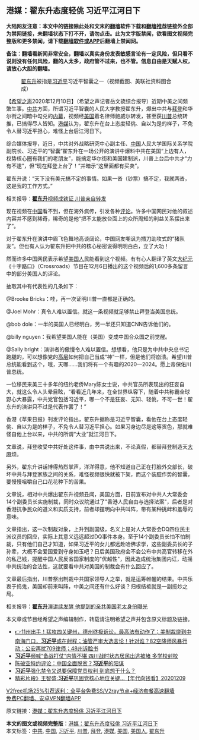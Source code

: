  <h2>港媒：翟东升态度轻佻 习近平江河日下</h2> <p class="notice"><b>大陆网友注意：本文中的链接除此处和文末的<a href="https://github.com/bannedbook/fanqiang" >翻墙</a>软件下载和<a href="https://github.com/killgcd/justmysocks/blob/master/README.md">翻墙推荐</a>链接外全部为禁网链接，未翻墙状态下打不开，请勿点击。此为文字版禁闻，欲看图文视频完整版和更多禁闻，请下载<a href="https://github.com/bannedbook/fanqiang">翻墙软件或APP</a>后翻墙上禁闻网。</p><p>备注：翻墙看新闻非常安全，翻墙以真实身份发表敏感言论有一定风险，但只看不说则没有任何风险，翻的人太多，政府管不过来，也不管。信息自由是天赋人权，请放心大胆的翻墙。</b></p>  <div class="entry"> <figure><figcaption><a href="https://www.bannedbook.org/bnews/tag/%e7%bf%9f%e4%b8%9c%e5%8d%87/" class="st_tag internal_tag" rel="tag" title="标签 翟东升 下的日志">翟东升</a>被指是<a href="https://www.bannedbook.org/bnews/tag/%e4%b9%a0%e8%bf%91%e5%b9%b3/" class="st_tag internal_tag" rel="tag" title="标签 习近平 下的日志">习近平</a>习近平智囊之一（视频截图、美联社资料图合成）</figcaption></figure> <p>【<span class='wp_keywordlink_affiliate'><a href="https://www.soundofhope.org" title="希望之声" target="_blank">希望之声</a></span>2020年12月10日】（希望之声记者岳文骁综合报导）近期中美之间频繁生事。<a href="https://www.bannedbook.org/bnews/tag/%e4%b8%ad%e5%85%b1/" class="st_tag internal_tag" rel="tag" title="标签 中共 下的日志">中共</a>方面，所谓习近平智囊的人民大学教授翟东升，爆出中共与<a href="https://www.bannedbook.org/bnews/tag/%e6%8b%9c%e7%99%bb/" class="st_tag internal_tag" rel="tag" title="标签 拜登 下的日志">拜登</a>和华尔街之间暗中勾兑的<span class='wp_keywordlink_affiliate'><a href="https://www.bannedbook.org/bnews/ccpdope/" title="中共高层内幕" target="_blank">内幕</a></span>，视频经<a href="https://www.bannedbook.org/bnews/tag/%e7%be%8e%e5%9b%bd/" class="st_tag internal_tag" rel="tag" title="标签 美国 下的日志">美国</a>着名律师鲍威尔转发，甚至获<a href="https://www.bannedbook.org/bnews/tag/%e5%b7%9d%e6%99%ae/" class="st_tag internal_tag" rel="tag" title="标签 川普 下的日志">川普</a>总统转推，已搞得尽人皆知。<a href="https://www.bannedbook.org/bnews/tag/%e6%b8%af%e5%aa%92/" class="st_tag internal_tag" rel="tag" title="标签 港媒 下的日志">港媒</a>认为，翟东升在台上态度轻佻、自以为是的样子，不免令人替习近平担心，难怪上台后江河日下。</p> <p>综合媒体报导，近日，中共对外战略研究中心副主任、<span class='wp_keywordlink_affiliate'><a href="https://www.bannedbook.org/" title="中国" target="_blank">中国</a></span>人民大学国际关系学院副院长、习近平的“智囊”翟东升在一场公开的演讲中爆料中共在美国“上边有人，权势核心圈有我们的老朋友”，能搞定华尔街和美国建制派，川普上台后中共才“力有不逮”，但“现在拜登上台了！”并暗示“这里面都有买卖”。</p> <p>翟东升说：“天下没有美元搞不定的事情。如果一沓（钞票）搞不定，我就两沓，这是我的工作方式。”</p> <p>相关报导：<a data-ctorig="https://www.soundofhope.org/post/451423" data-cturl="https://www.google.com/url?client=internal-element-cse&amp;cx=007749283119516952101:0iwnfnkwnek&amp;q=https://www.soundofhope.org/post/451423&amp;sa=U&amp;ved=2ahUKEwjj4_DQjcPtAhVSyzgGHU6DA_YQFjAAegQIAxAC&amp;usg=AOvVaw1cgH9ssZIyGdsz82klgrzH" href="https://www.google.com/url?client=internal-element-cse&amp;cx=007749283119516952101:0iwnfnkwnek&amp;q=https://www.soundofhope.org/post/451423&amp;sa=U&amp;ved=2ahUKEwjj4_DQjcPtAhVSyzgGHU6DA_YQFjAAegQIAxAC&amp;usg=AOvVaw1cgH9ssZIyGdsz82klgrzH" target="_blank"><b>翟东升</b>视频成铁证 川普亲自转发</a></p> <p>现在视频在<a href="https://www.bannedbook.org/bnews/tag/%E4%B8%AD%E5%9B%BD/" class="st_tag internal_tag" rel="tag" title="标签 中国 下的日志">中国</a>看不到，但在海外疯传，引发各种<span class='wp_keywordlink_affiliate'><a href="https://www.bannedbook.org/bnews/comments/" title="新闻评论" target="_blank">评论</a></span>。许多中国网民对他的叙述内容并不感到稀奇，稀奇的是他“把不太能放台面上的众所周知的利益关系摆出来了”。</p>  <p>对于翟东升在演讲中眉飞色舞地高谈阔论，中国网友嘲讽为插刀助攻式的“猪队友”。但也有人认为翟东升把中共的核心秘密说得明明白白，立了大功！</p> <p>然而许多中国网民表示希望<a href="https://www.bannedbook.org/bnews/tag/%E7%BE%8E%E5%9B%BD%E4%BA%BA/" class="st_tag internal_tag" rel="tag" title="标签 美国人 下的日志">美国人</a>民能看到这个视频。有有心人翻译了英文<span class='wp_keywordlink_affiliate'><a href="http://www.epochtimes.com/" title="大纪元" target="_blank">大纪元</a></span>《十字路口》（Crossroads）节目在12月6日播出的这个视频后的1,600多条留言中的部分美国人的评论。</p> <p>抽取其中有代表性的几条如下：</p> <p>@Brooke Bricks：哇，再一次证明川普一直都是正确的。</p> <p>@Joel Mohr：真令人难以置信。就这一条视频就足够禁止拜登当美国总统。</p>  <p>@bob dole：一半的美国人已经明白，另一半还只知道CNN告诉他们的。</p> <p>@billy nguyen：我希望美国人能在（美国）变成中国合众国之前觉醒。</p> <p>@Sally bright：演讲者的傲慢令人难以置信。想想看，他只是为中共中央总书记跑腿的，可以想像党的<span class='wp_keywordlink_affiliate'><a href="https://www.bannedbook.org/bnews/ccpdope/" title="中共高层内幕" target="_blank">高层</a></span>如何把自己当成“神”一样，但是他们将崩溃。希望川普总统能看到这个，哦，天哪……我们将有一个有趣的2020—2024。愿上帝保佑川普总统。</p> <p>一位移民来美三十多年的纽约老侨Mary陈女士说，中共官员所表现出的狂妄自大，就这么令人头晕目眩，“看看近几年来，在全世界纵容下，随着中共称霸全球野心大暴露，中共党官包括习近平，哪一个不是狂妄、无知、轻佻，不可一世！翟东升的演讲只不过是代表作罢了！”</p> <p>香港《苹果日报》刊发评论指出，翟东升据称是习近平智囊，看他在台上态度轻佻、自以为是的样子，不免令人替习近平担心。如果习身边尽是这等货色，那就难怪自他上台以来，中共的所谓“大业”就江河日下。</p>  <p>文章说，拜登收受中共好处这件事，由中共说出来，不论真假，都替拜登制造天<span class='wp_keywordlink'><a href="https://www.bannedbook.org/bnews/lifebaike/20181016/1013890.html" title="中国留学生试了一下大麻 结果死在回国路上" target="_blank">大麻</a></span>烦。</p> <p>另外，翟东升讲话博得热烈掌声，洋洋得意，他不知道自己正在打脸外交部长，破坏中共与拜登家族之间的关系，难怪视频很快就被下架，而这个装腔作势的智囊，要慢慢咀嚼自己口花花种下的苦果。</p> <p>文章说，相对中共爆出翟东升视频丑闻，美国方面，日前宣布对中共人大常委会14个副委员长实施制裁，同时众议院通过了&quot;香港人民自由与选择法案&quot;，后者是对香港抗争民众的道义和实质支持，前者却摆明向中共叫阵，带有某种挑衅和羞辱的意味。</p> <p>文章指出，这一次制裁对象，上升到副国级，名义上是对人大常委会DQ四位民主派议员的回应，实际上其意义远远超过DQ事件本身。至于14个副委员长怕不怕制裁，只有他们自己才知道，如果习近平的女儿都远赴哈佛求学，这些副委员长的子孙辈，大概不会爱国爱到守身如玉吧？日后美国政府会不会公布中共高官转移在外的私己钱，提醒中国人民反省国家制度的&quot;优越性&quot;，因此造成统治集团内讧，动摇中共统治的合法性，这就要看中共对美国的制裁会有什么回应了。</p> <p>文章最后指出，川普祭出制裁中共国家领导人之举，就是运筹帷幄的结果。中共乐衷于捣鬼，美国却前来叫阵，中美之间还有什么好谈？归根结柢就是一副揽炒之局。</p>  <p>相关报导：<a data-ctorig="https://www.soundofhope.org/post/451660" data-cturl="https://www.google.com/url?client=internal-element-cse&amp;cx=007749283119516952101:0iwnfnkwnek&amp;q=https://www.soundofhope.org/post/451660&amp;sa=U&amp;ved=2ahUKEwjj4_DQjcPtAhVSyzgGHU6DA_YQFjABegQICBAC&amp;usg=AOvVaw0D5b18ackMYztRVyssspzi" href="https://www.google.com/url?client=internal-element-cse&amp;cx=007749283119516952101:0iwnfnkwnek&amp;q=https://www.soundofhope.org/post/451660&amp;sa=U&amp;ved=2ahUKEwjj4_DQjcPtAhVSyzgGHU6DA_YQFjABegQICBAC&amp;usg=AOvVaw0D5b18ackMYztRVyssspzi" target="_blank"><b>翟东升</b>演讲续发酵 他提到的亲共美国老太身份曝光</a></p> <p>本文章或节目经希望之声编辑制作，转载请注明希望之声并包含原文标题及链接。</p> <ul class='op-related-articles' title='相关阅读'> <li><a href='https://www.bannedbook.org/bnews/bannedvideo/20201210/1445243.html' target='_blank'>👉11州出手！猛攻四关键州，德州终极诉讼，最高法有动作了；美制裁烧到中南海门口，<b>习近平</b>或在射程；油管严审大选言论！针对谁？82空降师风暴行动；公安再扰709律师；48州诉脸书</a></li> <li><a href='https://www.bannedbook.org/bnews/topimagenews/20201210/1445098.html' target='_blank'><b>习近平</b>频喊“备战打仗”内情不堪 四川战时状态居民出逃被堵 多学校封校</a></li> <li><a href='https://www.bannedbook.org/bnews/taiwannews/20201210/1444900.html' target='_blank'>陈破空特约评论：中国全面脱贫？<b>习近平</b>的阳谋</a></li> <li><a href='https://www.bannedbook.org/bnews/comments/20201209/1444890.html' target='_blank'><b>习近平</b>强化禁令又说要保障党员权利 到底想干什么？</a></li> <li><a href='https://www.bannedbook.org/bnews/taiwannews/20201209/1444882.html' target='_blank'>精彩片段》王智盛:<b>习近平</b>巩固党核心地位关键...【年代向钱看】20201209</a></li> </ul> <p class="texttj"> <a href="https://www.bannedbook.org/forum23/topic22702.html" target="_blank">V2free机场25%引荐返利：全平台免费SS/V2ray节点+经济套餐高速翻墙</a><br/> <a href="https://github.com/bannedbook/fanqiang/wiki/%E7%A6%81%E9%97%BB%E7%BD%91%E5%AE%89%E5%8D%93%E7%BF%BB%E5%A2%99%E6%96%B0%E9%97%BBAPP" target="_blank">免费PC翻墙、安卓VPN翻墙APP</a></p><p>原文链接：<a class="src_link"  href="https://www.soundofhope.org/post/452200" target="_blank">港媒：翟东升态度轻佻 习近平江河日下</a></p><a name='sharetosocial'></a>       <div><b>本文的图文或视频完整版</b>：<a href='https://www.bannedbook.org/bnews/comments/20201210/1445329.html'>港媒：翟东升态度轻佻 习近平江河日下</a></div>  </div><!--END ENTRY--> <div class="postfooter"> <div>本文标签：<a href="https://www.bannedbook.org/bnews/tag/%e4%b8%ad%e5%85%b1/" rel="tag">中共</a>, <a href="https://www.bannedbook.org/bnews/tag/%E4%B8%AD%E5%9B%BD/" rel="tag">中国</a>, <a href="https://www.bannedbook.org/bnews/tag/%e4%b9%a0%e8%bf%91%e5%b9%b3/" rel="tag">习近平</a>, <a href="https://www.bannedbook.org/bnews/tag/%e5%b7%9d%e6%99%ae/" rel="tag">川普</a>, <a href="https://www.bannedbook.org/bnews/tag/%e6%8b%9c%e7%99%bb/" rel="tag">拜登</a>, <a href="https://www.bannedbook.org/bnews/tag/%e6%b8%af%e5%aa%92/" rel="tag">港媒</a>, <a href="https://www.bannedbook.org/bnews/tag/%e7%be%8e%e5%9b%bd/" rel="tag">美国</a>, <a href="https://www.bannedbook.org/bnews/tag/%E7%BE%8E%E5%9B%BD%E4%BA%BA/" rel="tag">美国人</a>, <a href="https://www.bannedbook.org/bnews/tag/%e7%bf%9f%e4%b8%9c%e5%8d%87/" rel="tag">翟东升</a></div>  </div><!--END POSTFOOTER--> 